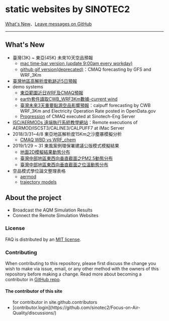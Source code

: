 

# static websites by SINOTEC2

[What's New](https://sinotec2.github.io/PM2.5CrossSect)、[Leave messages on GitHub](https://github.com/sinotec2/Focus-on-Air-Quality/discussions/)

---

## What's New

- 臺灣(3K) ~ 東亞(45K) 未來10天空品預報
  - [mac time-bar version (update 9:00am every workday) ](http://125.229.149.182/time-bar/)
  - [github gif version(deprecated)](https://sinotec2.github.io/cmaq_forecast/)：CMAQ forecasting by GFS and WRF_3Km
- [臺灣地區高解析度軌跡近5日預報](https://sinotec2.github.io/traj) 
- demo systems
  - [東亞範圍近日WRF及CMAQ預報](http://125.229.149.182:8084)
  - [earth套件讀取CWB_WRF3Km數據-current wind](http://125.229.149.182:8083)
  - [臺灣未來3天重要點源空品影響預報](https://sinotec2.github.io/cpuff_forecast/)：calpuff forecasting by CWB WRF_3Km and Electricity Operation Rate posted in OpenData.gov
  - [Progression](https://sinotec2.github.io/cmaqprog/) of CMAQ executed at Sinotech-Eng Server
- [ISC/AERMODs 遠端執行系統教學網站](https://sinotec2.github.io/aermod)：Remote executions of AERMOD/ISCST3/CALINE3/CALPUFF7 at iMac Server
- 2018/3/31~4/8 東亞地區解析度15Km之沙塵暴模擬分析
  - [CMAQ WBD vs WRF_chem](https://sinotec2.github.io/cmaqprog/NCL_China_WBDust)
- 2019/1/29 ~ 31 東風案例環保署建議公版模式模擬結果
  - [地面2D模擬結果動態分布](https://sinotec2.github.io/RecModResults)
  - [臺灣中部地區東西向垂直截面之PM2.5動態分布](https://sinotec2.github.io/PM2.5CrossSect)
  - [臺灣中部地區東西向垂直截面之位溫動態分布](https://sinotec2.github.io/THE_CrossSect)
- 空品模式學位論文整理表格
  - [aermod](https://sinotec2.github.io/aermod/AERMOD_review.html)
  - [trajectory models](https://sinotec2.github.io/aermod/traj_review.html)

## About the project

- Broadcast the AQM Simulation Results
- Connect the Remote Simulation Websites

### License

FAQ is distributed by an [MIT license](https://github.com/pmarsceill/just-the-docs/tree/master/LICENSE.txt).

### Contributing

When contributing to this repository, please first discuss the change you wish to make via issue,
email, or any other method with the owners of this repository before making a change. Read more about becoming a contributor in [GitHub repo](https://github.com/sinotec2/Focus-on-Air-Quality/discussions/).

#### The contributor of this site 

<ul class="list-style-none">
for contributor in site.github.contributors 
  <li class="d-inline-block mr-1">
 [contributor.login](https://github.com/sinotec2/Focus-on-Air-Quality/discussions/)
  </li>

</ul>
